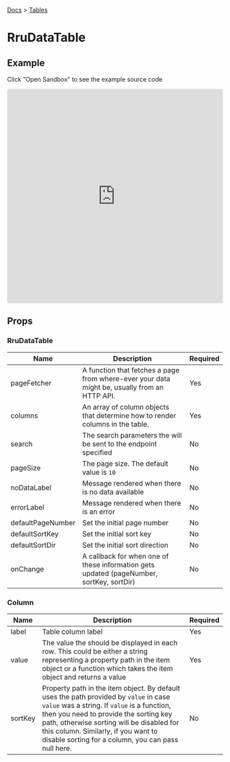 [Docs](/docs) > [Tables](/docs/components/RruDataTable)

# RruDataTable

## Example
Click "Open Sandbox" to see the example source code

<iframe src="https://codesandbox.io/embed/rrudatatable-pd93eh?autoresize=1&fontsize=14&theme=dark&view=preview"
  style="width:100%; height:500px; border:0; border-radius: 4px; overflow:hidden;"
  title="RruDataTable"
  allow="accelerometer; ambient-light-sensor; camera; encrypted-media; geolocation; gyroscope; hid; microphone; midi; payment; usb; vr; xr-spatial-tracking"
  sandbox="allow-forms allow-modals allow-popups allow-presentation allow-same-origin allow-scripts"
></iframe>

## Props

### RruDataTable

| Name              | Description                                                                                  | Required |
| ----------------- | -------------------------------------------------------------------------------------------- | -------- |
| pageFetcher       | A function that fetches a page from where-ever your data might be, usually from an HTTP API. | Yes      |
| columns           | An array of column objects that determine how to render columns in the table.                | Yes      |
| search            | The search parameters the will be sent to the endpoint specified                             | No       |
| pageSize          | The page size. The default value is `10`                                                     | No       |
| noDataLabel       | Message rendered when there is no data available                                             | No       |
| errorLabel        | Message rendered when there is an error                                                      | No       |
| defaultPageNumber | Set the initial page number                                                                  | No       |
| defaultSortKey    | Set the initial sort key                                                                     | No       |
| defaultSortDir    | Set the initial sort direction                                                               | No       |
| onChange          | A callback for when one of these information gets updated (pageNumber, sortKey, sortDir)     | No       |

### Column

| Name    | Description                                                                                                                                                                                                                                                                                                               | Required |
| ------- | ------------------------------------------------------------------------------------------------------------------------------------------------------------------------------------------------------------------------------------------------------------------------------------------------------------------------- | -------- |
| label   | Table column label                                                                                                                                                                                                                                                                                                        | Yes      |
| value   | The value the should be displayed in each row. This could be either a string representing a property path in the item object or a function which takes the item object and returns a value                                                                                                                                | Yes      |
| sortKey | Property path in the item object. By default uses the path provided by `value` in case `value` was a string. If `value` is a function, then you need to provide the sorting key path, otherwise sorting will be disabled for this column. Similarly, if you want to disable sorting for a column, you can pass null here. | No       |
